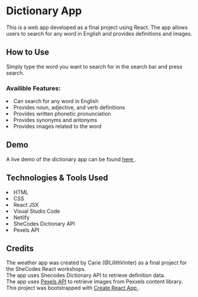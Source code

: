 <h1> Dictionary App </h1>
This is a web app developed as a final project using React. The app allows users to search for any word in English and provides definitions and images. 

<h2>How to Use</h2>
Simply type the word you want to search for in the search bar and press search. 

<h3>Availible Features:</h3>
<li>Can search for any word in English</li>
<li>Provides noun, adjective, and verb definitions</li>
<li>Provides written phonetic pronunciation</li>
<li>Provides synonyms and antonyms</li>
<li>Provides images related to the word</li>

<h2>Demo </h2>
A live demo of the dictionary app can be found <a href="https://carie-learning-to-code-4.netlify.app"> here </a>.

<h2>Technologies & Tools Used </h2>
<li>HTML</li>
<li>CSS</li>
<li>React JSX</li>
<li>Visual Studio Code</li>
<li>Netlify</li>
<li>SheCodes Dictionary API</li>
<li>Pexels API</li>

<h2>Credits</h2>
The weather app was created by Carie (@LilithVinter) as a final project for the SheCodes React workshops.
<br/>
The app uses Shecodes Dictionary API to retrieve definition data.
<br/>
The app uses <a href="https://www.pexels.com/api/documentation/#">Pexels API</a> to retrieve images from Pexxels content library.
<br/>
This project was bootstrapped with <a href="https://github.com/facebook/create-react-app">Create React App </a>.
